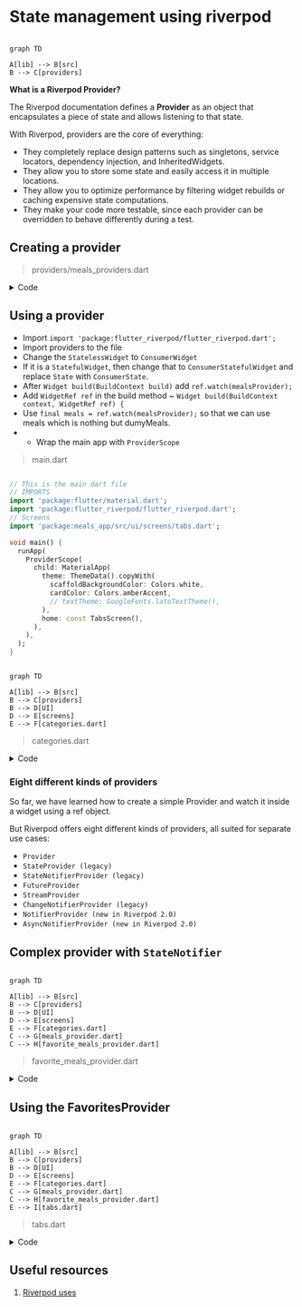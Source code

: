 
# State management using riverpod

```mermaid

graph TD

A[lib] --> B[src]
B --> C[providers]

```

**What is a Riverpod Provider?**

The Riverpod documentation defines a **Provider** as an object that encapsulates a piece of state and allows listening to that state.

With Riverpod, providers are the core of everything:

- They completely replace design patterns such as singletons, service locators, dependency injection, and InheritedWidgets.
- They allow you to store some state and easily access it in multiple locations.
- They allow you to optimize performance by filtering widget rebuilds or caching expensive state computations.
- They make your code more testable, since each provider can be overridden to behave differently during a test.

## Creating a provider

> providers/meals_providers.dart

<details>
  <summary>Code</summary>

```dart
/* 
  This is for meals provider
  object
*/
// Imports
import 'package:flutter_riverpod/flutter_riverpod.dart';
import 'package:meals_app/src/data/meal_data.dart';

final mealsprovider = Provider((ref) {
  return dummyMeals;
});


```  
</details>

## Using a provider

- Import `import 'package:flutter_riverpod/flutter_riverpod.dart';`
- Import providers to the file
- Change the `StatelessWidget` to `ConsumerWidget`
- If it is a `StatefulWidget`, then change that to `ConsumerStatefulWidget` and replace `State` with `ConsumerState`.
- After `Widget build(BuildContext build)` add `ref.watch(mealsProvider);`
- Add `WidgetRef ref` in the build method ~ ` Widget build(BuildContext context, WidgetRef ref) { `
- Use `final meals = ref.watch(mealsProvider);` so that we can use meals which is nothing but dumyMeals.
- - Wrap the main app with `ProviderScope`

> main.dart

```dart

// This is the main dart file
// IMPORTS
import 'package:flutter/material.dart';
import 'package:flutter_riverpod/flutter_riverpod.dart';
// Screens
import 'package:meals_app/src/ui/screens/tabs.dart';

void main() {
  runApp(
    ProviderScope(
      child: MaterialApp(
        theme: ThemeData().copyWith(
          scaffoldBackgroundColor: Colors.white,
          cardColor: Colors.amberAccent,
          // textTheme: GoogleFonts.latoTextTheme(),
        ),
        home: const TabsScreen(),
      ),
    ),
  );
}

```

```mermaid

graph TD

A[lib] --> B[src]
B --> C[providers]
B --> D[UI]
D --> E[screens]
E --> F[categories.dart]

```

> categories.dart  

<details>
  <summary>Code</summary>

```dart
/* 
  This file is for categories
  listing using Grid view List
*/

import 'package:flutter/material.dart';
import 'package:flutter_riverpod/flutter_riverpod.dart';
import 'package:meals_app/src/data/category_data.dart';
import 'package:meals_app/src/data/meal_data.dart';
import 'package:meals_app/src/models/category.dart';
import 'package:meals_app/src/models/meal.dart';
import 'package:meals_app/src/providers/meals_provider.dart';
import 'package:meals_app/src/ui/screens/meals.dart';
import 'package:meals_app/src/ui/widgets/category_grid_item.dart';

class CategoriesScreen extends ConsumerWidget {
  const CategoriesScreen({
    super.key,
    required this.onToggleFavorite,
  });

  final void Function(Meal meal) onToggleFavorite;

  void _selectCategory(BuildContext context, Category category) {
    final filteredMeals = dummyMeals
        .where(
          (meals) => meals.categories.contains(category.id),
        )
        .toList();

    Navigator.of(context).push(
      MaterialPageRoute(
        builder: (ctx) => MealsScreen(
            title: category.title,
            meals: filteredMeals,
            onToggleFavorite: onToggleFavorite),
      ),
    );
  }

  @override
  Widget build(BuildContext context, WidgetRef ref) {
    // We can now watch and get the data from providers
    final meals = ref.watch(mealsProvider);

    final availableMeals = meals;
    return Scaffold(
      appBar: AppBar(
        title: const Text("Pick Category"),
        actions: <Widget>[
          IconButton(
            icon: const Icon(Icons.add),
            onPressed: () {},
          ),
        ],
      ),
      body: GridView(
        padding: const EdgeInsets.all(24),
        gridDelegate: const SliverGridDelegateWithFixedCrossAxisCount(
            crossAxisCount: 2,
            childAspectRatio: 3 / 2,
            crossAxisSpacing: 10,
            mainAxisSpacing: 10),
        children: [
          for (final category in availableCategories)
            CategoryGridItem(
                category: category,
                onSelectcategory: () {
                  _selectCategory(context, category);
                })
        ],
      ),
    );
  }
}

```
  
</details>


### Eight different kinds of providers
So far, we have learned how to create a simple Provider and watch it inside a widget using a ref object.

But Riverpod offers eight different kinds of providers, all suited for separate use cases:

- `Provider`
- `StateProvider (legacy)`
- `StateNotifierProvider (legacy)`
- `FutureProvider`
- `StreamProvider`
- `ChangeNotifierProvider (legacy)`
- `NotifierProvider (new in Riverpod 2.0)`
- `AsyncNotifierProvider (new in Riverpod 2.0)`

## Complex provider with `StateNotifier`

```mermaid

graph TD

A[lib] --> B[src]
B --> C[providers]
B --> D[UI]
D --> E[screens]
E --> F[categories.dart]
C --> G[meals_provider.dart]
C --> H[favorite_meals_provider.dart]

```

> favorite_meals_provider.dart

<details>
  <summary>Code</summary>

> Adding the class

```dart
/*
  This provider is for favorite meals
*/
import 'package:flutter_riverpod/flutter_riverpod.dart';
import 'package:meals_app/src/models/meal.dart';

class FavoriteMealsNotifier extends StateNotifier<List<Meal>> {
  FavoriteMealsNotifier() : super([]);
}

final favoriteMealsProvider = StateNotifierProvider();

```

> Adding state and conditions

```dart
/*
  This provider is for favorite meals
*/
import 'package:flutter_riverpod/flutter_riverpod.dart';
import 'package:meals_app/src/models/meal.dart';

class FavoriteMealsNotifier extends StateNotifier<List<Meal>> {
  FavoriteMealsNotifier() : super([]);

  // Methods
  void toggleMealFavoriteStatus(Meal meal) {
    // Remember: We cant change the existing value in a memory
    // So, we cant use add/remove
    // We can use global state class
    final mealIsFavorite = state.contains(meal);

    // Condition for add/remove
    if (mealIsFavorite) {
      state = state.where((m) => m.id != meal.id).toList();
    } else {
      state = [...state, meal];
    }
  }
}

final favoriteMealsProvider = StateNotifierProvider();


```

> Adding the class to the notifier

```dart

/*
  This provider is for favorite meals
*/
import 'package:flutter_riverpod/flutter_riverpod.dart';
import 'package:meals_app/src/models/meal.dart';

class FavoriteMealsNotifier extends StateNotifier<List<Meal>> {
  FavoriteMealsNotifier() : super([]);

  // Methods
  void toggleMealFavoriteStatus(Meal meal) {
    // Remember: We cant change the existing value in a memory
    // So, we cant use add/remove
    // We can use global state class
    final mealIsFavorite = state.contains(meal);

    // Condition for add/remove
    if (mealIsFavorite) {
      state = state.where((m) => m.id != meal.id).toList();
    } else {
      state = [...state, meal];
    }
  }
}

final favoriteMealsProvider =
    StateNotifierProvider<FavoriteMealsNotifier, List<Meal>>((ref) {
  return FavoriteMealsNotifier();
});

```
  
</details>


## Using the FavoritesProvider


```mermaid

graph TD

A[lib] --> B[src]
B --> C[providers]
B --> D[UI]
D --> E[screens]
E --> F[categories.dart]
C --> G[meals_provider.dart]
C --> H[favorite_meals_provider.dart]
E --> I[tabs.dart]

```

> tabs.dart

<details>
  <summary>Code</summary>

- Also, remove the toggle... in other screens as well
  

```dart
/* 
  This is for tabs navigation
*/

// Imports

import "package:flutter/material.dart";
import "package:flutter_riverpod/flutter_riverpod.dart";
import "package:meals_app/src/models/meal.dart";
import "package:meals_app/src/providers/favorite_meals_provider.dart";
import "package:meals_app/src/ui/screens/categories.dart";
import "package:meals_app/src/ui/screens/filters.dart";
import "package:meals_app/src/ui/screens/meals.dart";
import "package:meals_app/src/ui/widgets/main_drawer.dart";

// Stateless

// Stateful

// Widget
class TabsScreen extends ConsumerStatefulWidget {
  const TabsScreen({super.key});

  @override
  ConsumerState<TabsScreen> createState() {
    return _TabsScreenState();
  }
}

// The return type of DiceRoll class

class _TabsScreenState extends ConsumerState<TabsScreen> {
  int _selectedIndex = 0;
  // final List<Meal> _favoriteMeals = [];

  // Functions for add/remove favorites
  /*
  void _toggleMealFavoriteStatus(Meal meal) {
    final isExisting = _favoriteMeals.contains(meal);

    if (isExisting) {
      setState(() {
        _favoriteMeals.remove(meal);
      });
    } else {
      setState(() {
        _favoriteMeals.add(meal);
      });
    }
  }
  */

  void _selectedPage(int index) {
    setState(() {
      _selectedIndex = index;
    });
  }

  void _setScreen(String identifier) {
    if (identifier == 'filters') {
      Navigator.of(context).push(
        MaterialPageRoute(
          builder: (ctx) => const FiltersScreen(),
        ),
      );
    } else {
      Navigator.of(context).pop();
    }
  }

  @override
  Widget build(context) {
    Widget activeScreen = CategoriesScreen();
    String activeScreenTitle = "Home";

    if (_selectedIndex == 1) {
      final favoriteMeals = ref.watch(favoriteMealsProvider);
      activeScreen = MealsScreen(
        title: "Category",
        meals: favoriteMeals,
      );
      activeScreenTitle = "Category";
    } else if (_selectedIndex == 2) {
      final favoriteMeals = ref.watch(favoriteMealsProvider);
      activeScreen = MealsScreen(
        title: "Favorites",
        meals: favoriteMeals,
      );
      activeScreenTitle = "Favorites";
    }
    return Scaffold(
      appBar: AppBar(
        title: Text(activeScreenTitle),
      ),
      drawer: DrawerWidget(onSelectScreen: _setScreen),
      body: activeScreen,
      bottomNavigationBar: BottomNavigationBar(
        onTap: (index) {
          _selectedPage(index);
        },
        currentIndex: _selectedIndex,
        items: const [
          BottomNavigationBarItem(icon: Icon(Icons.home), label: "Home"),
          BottomNavigationBarItem(
              icon: Icon(Icons.set_meal), label: "Category"),
          BottomNavigationBarItem(icon: Icon(Icons.star), label: "Favorites"),
        ],
      ),
    );
  }
}

```
  
</details>

## Useful resources

1. [Riverpod uses](https://codewithandrea.com/articles/flutter-state-management-riverpod/)
